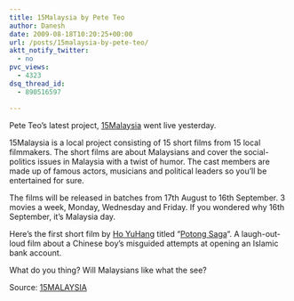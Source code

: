 ```yaml
---
title: 15Malaysia by Pete Teo
author: Danesh
date: 2009-08-18T10:20:25+00:00
url: /posts/15malaysia-by-pete-teo/
aktt_notify_twitter:
  - no
pvc_views:
  - 4323
dsq_thread_id:
  - 890516597

---
```

Pete Teo&#8217;s latest project, [15Malaysia][1] went live yesterday.

15Malaysia is a local project consisting of 15 short films from 15 local filmmakers. The short films are about Malaysians and cover the social-politics issues in Malaysia with a twist of humor. The cast members are made up of famous actors, musicians and political leaders so you&#8217;ll be entertained for sure.

The films will be released in batches from 17th August to 16th September. 3 movies a week, Monday, Wednesday and Friday. If you wondered why 16th September, it&#8217;s Malaysia day.

Here&#8217;s the first short film by [Ho YuHang][2] titled &#8220;[Potong Saga][3]&#8220;. A laugh-out-loud film about a Chinese boy’s misguided attempts at opening an Islamic bank account.



What do you thing? Will Malaysians like what the see?

Source: [15MALAYSIA][3]

 [1]: http://15malaysia.com
 [2]: http://15malaysia.com/directors/ho-yuhang/
 [3]: http://15malaysia.com/films/potong-saga/